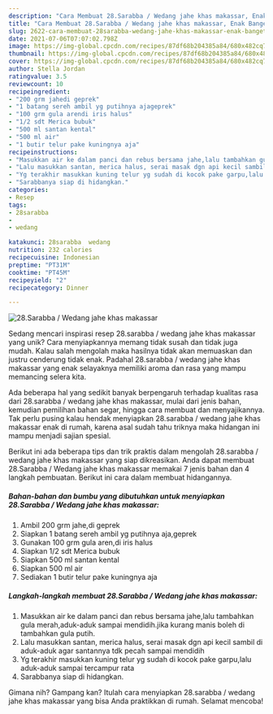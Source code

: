 ```yaml
---
description: "Cara Membuat 28.Sarabba / Wedang jahe khas makassar, Enak Banget"
title: "Cara Membuat 28.Sarabba / Wedang jahe khas makassar, Enak Banget"
slug: 2622-cara-membuat-28sarabba-wedang-jahe-khas-makassar-enak-banget
date: 2021-07-06T07:07:02.798Z
image: https://img-global.cpcdn.com/recipes/87df68b204385a84/680x482cq70/28sarabba-wedang-jahe-khas-makassar-foto-resep-utama.jpg
thumbnail: https://img-global.cpcdn.com/recipes/87df68b204385a84/680x482cq70/28sarabba-wedang-jahe-khas-makassar-foto-resep-utama.jpg
cover: https://img-global.cpcdn.com/recipes/87df68b204385a84/680x482cq70/28sarabba-wedang-jahe-khas-makassar-foto-resep-utama.jpg
author: Stella Jordan
ratingvalue: 3.5
reviewcount: 10
recipeingredient:
- "200 grm jahedi geprek"
- "1 batang sereh ambil yg putihnya ajageprek"
- "100 grm gula arendi iris halus"
- "1/2 sdt Merica bubuk"
- "500 ml santan kental"
- "500 ml air"
- "1 butir telur pake kuningnya aja"
recipeinstructions:
- "Masukkan air ke dalam panci dan rebus bersama jahe,lalu tambahkan gula merah,aduk-aduk sampai mendidih.jika kurang manis boleh di tambahkan gula putih."
- "Lalu masukkan santan, merica halus, serai masak dgn api kecil sambil di aduk-aduk agar santannya tdk pecah sampai mendidih"
- "Yg terakhir masukkan kuning telur yg sudah di kocok pake garpu,lalu aduk-aduk sampai tercampur rata"
- "Sarabbanya siap di hidangkan."
categories:
- Resep
tags:
- 28sarabba
- 
- wedang

katakunci: 28sarabba  wedang 
nutrition: 232 calories
recipecuisine: Indonesian
preptime: "PT31M"
cooktime: "PT45M"
recipeyield: "2"
recipecategory: Dinner

---
```



![28.Sarabba / Wedang jahe khas makassar](https://img-global.cpcdn.com/recipes/87df68b204385a84/680x482cq70/28sarabba-wedang-jahe-khas-makassar-foto-resep-utama.jpg)

Sedang mencari inspirasi resep 28.sarabba / wedang jahe khas makassar yang unik? Cara menyiapkannya memang tidak susah dan tidak juga mudah. Kalau salah mengolah maka hasilnya tidak akan memuaskan dan justru cenderung tidak enak. Padahal 28.sarabba / wedang jahe khas makassar yang enak selayaknya memiliki aroma dan rasa yang mampu memancing selera kita.

Ada beberapa hal yang sedikit banyak berpengaruh terhadap kualitas rasa dari 28.sarabba / wedang jahe khas makassar, mulai dari jenis bahan, kemudian pemilihan bahan segar, hingga cara membuat dan menyajikannya. Tak perlu pusing kalau hendak menyiapkan 28.sarabba / wedang jahe khas makassar enak di rumah, karena asal sudah tahu triknya maka hidangan ini mampu menjadi sajian spesial.




Berikut ini ada beberapa tips dan trik praktis dalam mengolah 28.sarabba / wedang jahe khas makassar yang siap dikreasikan. Anda dapat membuat 28.Sarabba / Wedang jahe khas makassar memakai 7 jenis bahan dan 4 langkah pembuatan. Berikut ini cara dalam membuat hidangannya.

<!--inarticleads1-->

##### Bahan-bahan dan bumbu yang dibutuhkan untuk menyiapkan 28.Sarabba / Wedang jahe khas makassar:

1. Ambil 200 grm jahe,di geprek
1. Siapkan 1 batang sereh ambil yg putihnya aja,geprek
1. Gunakan 100 grm gula aren,di iris halus
1. Siapkan 1/2 sdt Merica bubuk
1. Siapkan 500 ml santan kental
1. Siapkan 500 ml air
1. Sediakan 1 butir telur pake kuningnya aja




<!--inarticleads2-->

##### Langkah-langkah membuat 28.Sarabba / Wedang jahe khas makassar:

1. Masukkan air ke dalam panci dan rebus bersama jahe,lalu tambahkan gula merah,aduk-aduk sampai mendidih.jika kurang manis boleh di tambahkan gula putih.
1. Lalu masukkan santan, merica halus, serai masak dgn api kecil sambil di aduk-aduk agar santannya tdk pecah sampai mendidih
1. Yg terakhir masukkan kuning telur yg sudah di kocok pake garpu,lalu aduk-aduk sampai tercampur rata
1. Sarabbanya siap di hidangkan.




Gimana nih? Gampang kan? Itulah cara menyiapkan 28.sarabba / wedang jahe khas makassar yang bisa Anda praktikkan di rumah. Selamat mencoba!
